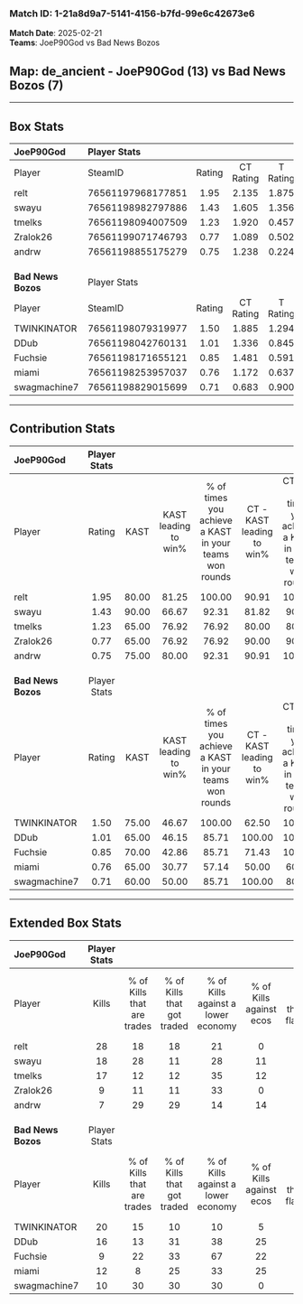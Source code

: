 ### Match ID: 1-21a8d9a7-5141-4156-b7fd-99e6c42673e6  
**Match Date**: 2025-02-21  
**Teams**: JoeP90God vs Bad News Bozos  

## **Map**: de_ancient - JoeP90God (13) vs Bad News Bozos (7)  
---  

## Box Stats  

| **JoeP90God**      | Player Stats      |        |           |          |       |       |       |         |        |      |     |
| :- | :- | :-: | :-: | :-: | :-: | :-: | :-: | :-: | :-: | :-: | :-: |
| Player             | SteamID           | Rating | CT Rating | T Rating | KAST  |  ADR  | Kills | Assists | Deaths | K/D  | HS% |
| relt               | 76561197968177851 |  1.95  |   2.135   |  1.875   | 80.00 | 122.9 |  28   |    4    |   12   | 2.33 | 46  |
| swayu              | 76561198982797886 |  1.43  |   1.605   |  1.356   | 90.00 | 82.9  |  18   |    2    |   13   | 1.38 | 66  |
| tmelks             | 76561198094007509 |  1.23  |   1.920   |  0.457   | 65.00 | 88.6  |  17   |    4    |   13   | 1.31 | 23  |
| Zralok26           | 76561199071746793 |  0.77  |   1.089   |  0.502   | 65.00 | 60.3  |   9   |    6    |   14   | 0.64 | 33  |
| andrw              | 76561198855175279 |  0.75  |   1.238   |  0.224   | 75.00 | 60.7  |   7   |    9    |   15   | 0.47 | 71  |
|                    |                   |        |           |          |       |       |       |         |        |      |     |
|                    |                   |        |           |          |       |       |       |         |        |      |     |
|                    |                   |        |           |          |       |       |       |         |        |      |     |
| **Bad News Bozos** | Player Stats      |        |           |          |       |       |       |         |        |      |     |
| Player             | SteamID           | Rating | CT Rating | T Rating | KAST  |  ADR  | Kills | Assists | Deaths | K/D  | HS% |
| TWINKINATOR        | 76561198079319977 |  1.50  |   1.885   |  1.294   | 75.00 | 107.4 |  20   |    6    |   13   | 1.54 | 50  |
| DDub               | 76561198042760131 |  1.01  |   1.336   |  0.845   | 65.00 | 71.6  |  16   |    1    |   17   | 0.94 | 31  |
| Fuchsie            | 76561198171655121 |  0.85  |   1.481   |  0.591   | 70.00 | 67.7  |   9   |   10    |   14   | 0.64 | 55  |
| miami              | 76561198253957037 |  0.76  |   1.172   |  0.637   | 65.00 | 54.3  |  12   |    2    |   18   | 0.67 | 58  |
| swagmachine7       | 76561198829015699 |  0.71  |   0.683   |  0.900   | 60.00 | 61.8  |  10   |    6    |   17   | 0.59 | 60  |
---  

## Contribution Stats  

| **JoeP90God**      | Player Stats |       |                      |                                                        |                           |                                                             |                          |                                                            |
| :- | :-: | :-: | :-: | :-: | :-: | :-: | :-: | :-: |
| Player             |    Rating    | KAST  | KAST leading to win% | % of times you achieve a KAST in your teams won rounds | CT - KAST leading to win% | CT - % of times you achieve a KAST in your teams won rounds | T - KAST leading to win% | T - % of times you achieve a KAST in your teams won rounds |
| relt               |     1.95     | 80.00 |        81.25         |                         100.00                         |           90.91           |                           100.00                            |          60.00           |                           100.00                           |
| swayu              |     1.43     | 90.00 |        66.67         |                         92.31                          |           81.82           |                            90.00                            |          42.86           |                           100.00                           |
| tmelks             |     1.23     | 65.00 |        76.92         |                         76.92                          |           80.00           |                            80.00                            |          66.67           |                           66.67                            |
| Zralok26           |     0.77     | 65.00 |        76.92         |                         76.92                          |           90.00           |                            90.00                            |          33.33           |                           33.33                            |
| andrw              |     0.75     | 75.00 |        80.00         |                         92.31                          |           90.91           |                           100.00                            |          50.00           |                           66.67                            |
|                    |              |       |                      |                                                        |                           |                                                             |                          |                                                            |
|                    |              |       |                      |                                                        |                           |                                                             |                          |                                                            |
|                    |              |       |                      |                                                        |                           |                                                             |                          |                                                            |
| **Bad News Bozos** | Player Stats |       |                      |                                                        |                           |                                                             |                          |                                                            |
| Player             |    Rating    | KAST  | KAST leading to win% | % of times you achieve a KAST in your teams won rounds | CT - KAST leading to win% | CT - % of times you achieve a KAST in your teams won rounds | T - KAST leading to win% | T - % of times you achieve a KAST in your teams won rounds |
| TWINKINATOR        |     1.50     | 75.00 |        46.67         |                         100.00                         |           62.50           |                           100.00                            |          28.57           |                           100.00                           |
| DDub               |     1.01     | 65.00 |        46.15         |                         85.71                          |          100.00           |                           100.00                            |          12.50           |                           50.00                            |
| Fuchsie            |     0.85     | 70.00 |        42.86         |                         85.71                          |           71.43           |                           100.00                            |          14.29           |                           50.00                            |
| miami              |     0.76     | 65.00 |        30.77         |                         57.14                          |           50.00           |                            60.00                            |          14.29           |                           50.00                            |
| swagmachine7       |     0.71     | 60.00 |        50.00         |                         85.71                          |          100.00           |                            80.00                            |          25.00           |                           100.00                           |
---  

## Extended Box Stats  

| **JoeP90God**      | Player Stats |                            |                            |                                    |                         |                              |                                 |        |                             |                                     |                          |                               |                            |
| :- | :-: | :-: | :-: | :-: | :-: | :-: | :-: | :-: | :-: | :-: | :-: | :-: | :-: |
| Player             |    Kills     | % of Kills that are trades | % of Kills that got traded | % of Kills against a lower economy | % of Kills against ecos | % of Kills that are flawless | % of Kills that are close duels | Deaths | % of Deaths that get traded | % of Deaths against a lower economy | % of Deaths against ecos | % of Deaths that are flawless | % of Deaths that are close |
| relt               |      28      |             18             |             18             |                 21                 |            0            |              64              |                0                |   12   |             25              |                 25                  |            0             |              67               |             8              |
| swayu              |      18      |             28             |             11             |                 28                 |           11            |              72              |               11                |   13   |             23              |                 23                  |            0             |              46               |             0              |
| tmelks             |      17      |             12             |             12             |                 35                 |           12            |              65              |                0                |   13   |             31              |                 15                  |            0             |              69               |             0              |
| Zralok26           |      9       |             11             |             11             |                 33                 |            0            |              56              |               22                |   14   |             21              |                 14                  |            0             |              50               |             0              |
| andrw              |      7       |             29             |             29             |                 14                 |           14            |              71              |                0                |   15   |             20              |                 20                  |            0             |              53               |             7              |
|                    |              |                            |                            |                                    |                         |                              |                                 |        |                             |                                     |                          |                               |                            |
|                    |              |                            |                            |                                    |                         |                              |                                 |        |                             |                                     |                          |                               |                            |
|                    |              |                            |                            |                                    |                         |                              |                                 |        |                             |                                     |                          |                               |                            |
| **Bad News Bozos** | Player Stats |                            |                            |                                    |                         |                              |                                 |        |                             |                                     |                          |                               |                            |
| Player             |    Kills     | % of Kills that are trades | % of Kills that got traded | % of Kills against a lower economy | % of Kills against ecos | % of Kills that are flawless | % of Kills that are close duels | Deaths | % of Deaths that get traded | % of Deaths against a lower economy | % of Deaths against ecos | % of Deaths that are flawless | % of Deaths that are close |
| TWINKINATOR        |      20      |             15             |             10             |                 10                 |            5            |              70              |                0                |   13   |              8              |                 23                  |            0             |              62               |             15             |
| DDub               |      16      |             13             |             31             |                 38                 |           25            |              38              |                6                |   17   |              6              |                 18                  |            0             |              82               |             6              |
| Fuchsie            |      9       |             22             |             33             |                 67                 |           22            |              89              |                0                |   14   |             21              |                 21                  |            0             |              71               |             7              |
| miami              |      12      |             8              |             25             |                 33                 |           25            |              42              |                8                |   18   |             17              |                 17                  |            0             |              61               |             0              |
| swagmachine7       |      10      |             30             |             30             |                 30                 |            0            |              50              |                0                |   17   |             24              |                 24                  |            6             |              53               |             0              |

